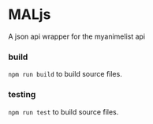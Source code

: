 # MALjs

A json api wrapper for the myanimelist api

### build

`npm run build` to build source files.

### testing

`npm run test` to build source files.
